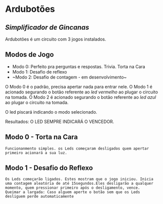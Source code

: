 # Ardubotões
## _Simplificador de Gincanas_

Ardubotões é um circuito com 3 jogos instalados.
## Modos de Jogo

- Modo 0: Perfeito pra perguntas e respostas. Trivia. Torta na Cara
- Modo 1: Desafio de reflexo
- ~Modo 2: Desafio de contagem - em desenvolvimento~

O Modo 0 é o padrão, precisa apertar nada para entrar nele.
O Modo 1 é acionado segurando o botão referente ao _led vermelho_ ao plugar o circuito na tomada.
O Modo 2 é acionado segurando o botão referente ao _led azul_ ao plugar o circuito na tomada.

O led piscará indicando o modo selecionado.

Resultados: O LED SEMPRE INDICARÁ O VENCEDOR.

## Modo 0 - Torta na Cara
    Funcionanmento simples. os Leds começaram desligados quem apertar primeiro acionará a sua luz.
    
## Modo 1 - Desafio do Reflexo
    Os Leds começarão ligados. Estes mostram que o jogo iniciou. Inicia uma contagem aleatória de até 15segundos.Eles desligarão a qualquer momento, quem pressionar primeiro após o desligamento, vence.
    Queimar a largada: Caso alguem aperte o botão sem que os Leds desliguem perde automaticamente
    
    
